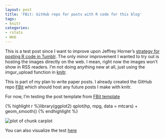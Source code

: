 ```yaml
---
layout: post
title: 'FBit: GitHub repo for posts with R code for this blog'
tags:
- knitr
categories:
- rstats
- Web
---
```

<p>This is a test post since I want to improve upon Jeffrey Horner&#8217;s <a href="http://jeffreyhorner.tumblr.com/post/25943954723/blog-with-r-markdown-and-tumblr-part-ii">strategy for posting R code in Tumblr</a>. The only minor improvement I wanted to try out is hosting the images directly on the web. I mean, right now the images won&#8217;t show in RSS readers. I&#8217;m not doing anything new at all, just using the imgur_upload function in <a href="http://yihui.name/knitr/">knitr</a>.</p>
<p>This is part of my plan to write paper posts. I already created the GitHub repo <a href="https://github.com/lcolladotor/FBit">FBit</a> which should host any future posts I make with knitr.</p>
<p>For now, I&#8217;m testing the post template from <a href="https://github.com/lcolladotor/FBit/blob/master/R-post-template/R-post-template.Rmd">FBit template</a></p>
{% highlight r %}library(ggplot2)
qplot(hp, mpg, data = mtcars) + geom_smooth()
{% endhighlight %}
<p><img alt="plot of chunk carplot" src="http://i.imgur.com/zfg0Gih.png"/></p>
<p>You can also visualize the test <a href="http://htmlpreview.github.com/?https://github.com/lcolladotor/FBit/blob/master/test-template/test-template.html">here</a></p>
